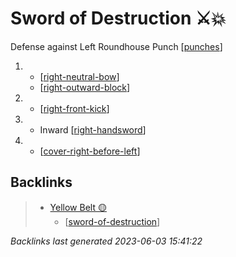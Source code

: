 # Sword of Destruction ⚔️💥

Defense against Left Roundhouse Punch
[[punches]]

1.  - [[right-neutral-bow]]
    - [[right-outward-block]]
2.  - [[right-front-kick]]
3.  - Inward [[right-handsword]]
4.  - [[cover-right-before-left]]

## Backlinks

> - [Yellow Belt 🟡](..\belts\1-yellow.md)
>   - [[sword-of-destruction]]

_Backlinks last generated 2023-06-03 15:41:22_



[//begin]: # "Autogenerated link references for markdown compatibility"
[punches]: ../web-of-knowledge-🕸💡/punches.md "Web of Knowledge: Punches"
[right-neutral-bow]: ../single-techniques/right-neutral-bow.md "Right Neutral Bow"
[right-outward-block]: ../single-techniques/right-outward-block.md "Right Outward Block"
[right-front-kick]: ../single-techniques/right-front-kick.md "Right Front Kick ➡️🦶⬆️"
[right-handsword]: ../single-techniques/right-handsword.md "Right Handsword"
[cover-right-before-left]: ../single-techniques/cover-right-before-left.md "Cover Right before Left"
[sword-of-destruction]: sword-of-destruction.md "Sword of Destruction ⚔️💥"
[//end]: # "Autogenerated link references"